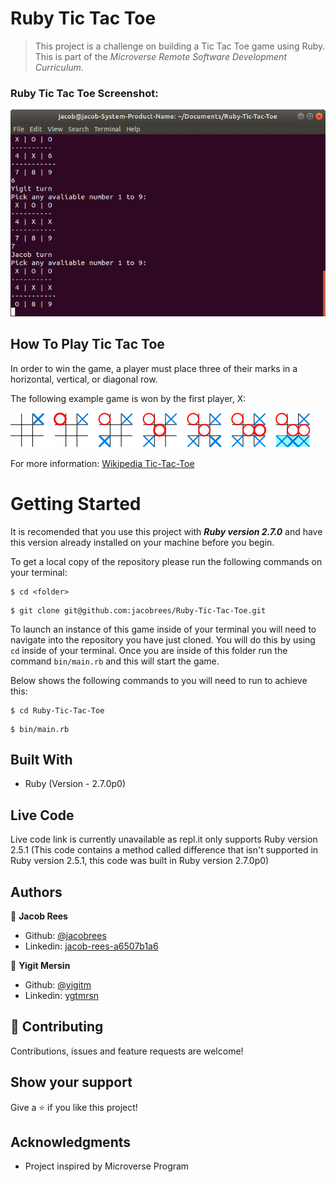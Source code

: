 # Ruby Tic Tac Toe

> This project is a challenge on building a Tic Tac Toe game using Ruby. This is part of the _Microverse Remote Software Development Curriculum_.

### Ruby Tic Tac Toe Screenshot:

![](screenshot/screenshot.gif)

## How To Play Tic Tac Toe

In order to win the game, a player must place three of their marks in a horizontal, vertical, or diagonal row.

The following example game is won by the first player, X:

![](screenshot/screenshot_2.png)

For more information: [Wikipedia Tic-Tac-Toe](https://en.wikipedia.org/wiki/Tic-tac-toe)

# Getting Started
It is recomended that you use this project with ***Ruby version 2.7.0*** and have this version already installed on your machine before you begin.

To get a local copy of the repository please run the following commands on your terminal:

```
$ cd <folder>
```

```
$ git clone git@github.com:jacobrees/Ruby-Tic-Tac-Toe.git
```

To launch an instance of this game inside of your terminal you will need to navigate into the repository you have just cloned. You will do this by using `cd` inside of your terminal. Once you are inside of this folder run the command `bin/main.rb` and this will start the game. 

Below shows the following commands to you will need to run to achieve this:

```
$ cd Ruby-Tic-Tac-Toe
```

```
$ bin/main.rb
```

## Built With

- Ruby (Version - 2.7.0p0)

## Live Code

Live code link is currently unavailable as repl.it only supports Ruby version 2.5.1 (This code contains a method called difference that isn't supported in Ruby version 2.5.1, this code was built in Ruby version 2.7.0p0)

## Authors

👤 **Jacob Rees**

- Github: [@jacobrees](https://github.com/jacobrees)
- Linkedin: [jacob-rees-a6507b1a6](https://www.linkedin.com/in/jacob-rees-a6507b1a6/)

👤 **Yigit Mersin**

- Github: [@yigitm](https://github.com/yigitm)
- Linkedin: [ygtmrsn](https://www.linkedin.com/in/yigitmersin)

## 🤝 Contributing

Contributions, issues and feature requests are welcome!

## Show your support

Give a ⭐️ if you like this project!

## Acknowledgments

- Project inspired by Microverse Program
